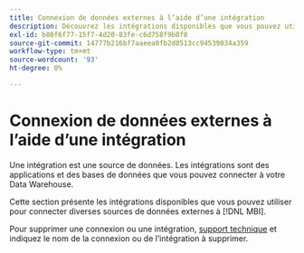 ```yaml
---
title: Connexion de données externes à l’aide d’une intégration
description: Découvrez les intégrations disponibles que vous pouvez utiliser pour connecter diverses sources de données externes à [!DNL MBI].
exl-id: b80f6f77-15f7-4d20-83fe-c6d758f9b0f8
source-git-commit: 14777b216bf7aaeea0fb2d0513cc94539034a359
workflow-type: tm+mt
source-wordcount: '93'
ht-degree: 0%

---
```


# Connexion de données externes à l’aide d’une intégration

Une intégration est une source de données. Les intégrations sont des applications et des bases de données que vous pouvez connecter à votre Data Warehouse.

Cette section présente les intégrations disponibles que vous pouvez utiliser pour connecter diverses sources de données externes à [!DNL MBI].

Pour supprimer une connexion ou une intégration, [support technique](https://experienceleague.adobe.com/docs/commerce-knowledge-base/kb/troubleshooting/miscellaneous/mbi-service-policies.html?lang=en) et indiquez le nom de la connexion ou de l’intégration à supprimer.
